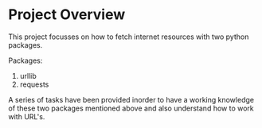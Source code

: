 # Project Overview
This project focusses on how to fetch internet resources with two python packages.

Packages:
1. urllib
2. requests

A series of tasks have been provided inorder to have a working knowledge of these two packages mentioned above and also understand how to work with URL's.